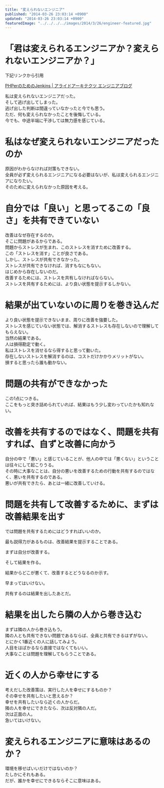 ```yaml
---
title: "変えられないエンジニア"
published: "2014-03-26 23:03:14 +0900"
updated: "2014-03-26 23:03:14 +0900"
featuredImage: "../../../../images/2014/3/26/engineer-featured.jpg"
---
```


# 「君は変えられるエンジニアか？変えられないエンジニアか？」

下記リンクから引用

[PHPerのためのJenkins | アライドアーキテクツ エンジニアブログ](http://tech.aainc.co.jp/archives/2706)

私は変えられないエンジニアだった。  
そして逃げ出してしまった。  
逃げ出した判断は間違っていなかったと今でも思う。  
ただ、何も変えられなかったことを後悔している。  
今でも、中途半端に干渉しては無力感を感じている。

# 私はなぜ変えられないエンジニアだったのか

原因がわからなければ対策もできない。  
全員が必ず変えられるエンジニアになる必要はないが、私は変えられるエンジニアになりたい。  
そのために変えられなかった原因を考える。

# 自分では「良い」と思ってるこの「良さ」を共有できていない

改善はなぜ存在するのか。  
そこに問題があるからである。  
問題からストレスが生まれ、このストレスを消すために改善する。  
この「ストレスを消す」ことが良さである。  
しかし、ストレスが共有できなかった。  
ストレスが共有できなければ、消すもなにもない。  
はじめから存在しないのだ。  
改善するためには、ストレスを共有しなければならない。  
ストレスを共有するためには、より良い状態を提示するしかない。

# 結果が出ていないのに周りを巻き込んだ

より良い状態を提示できないまま、周りに改善を強要した。  
ストレスを感じていない状態では、解消するストレスも存在しないので理解してもらえない。  
当然の結果である。  
人は損得勘定で動く。  
私はストレスを消せるなら得すると思って動いた。  
存在しないストレスを解消するのは、コストだけかかりメリットがない。  
損すると思ったら誰も動かない。

# 問題の共有ができなかった

この1点につきる。  
ここをもっと突き詰められていれば、結果はもう少し変わっていたかも知れない。

# 改善を共有するのではなく、問題を共有すれば、自ずと改善に向かう

自分の中で「悪い」と感じていることが、他人の中では「悪くない」ということは往々にして起こりうる。  
その時に大事なことは、自分の悪いを改善するための行動を共有するのではなく、悪いを共有するのである。  
悪いが共有できたら、あとは一緒に改善していける。

# 問題を共有して改善するために、まずは改善結果を出す

では問題を共有するためにはどうすればいいのか。

最も説得力があるものは、改善結果を提示することである。

まずは自分が改善する。

そして結果を作る。

結果からどこが悪くて、改善するとどうなるのか示す。

早まってはいけない。

共有するのは結果を出したあとだ。

# 結果を出したら隣の人から巻き込む

まずは隣の人から巻き込もう。  
隣の人とも共有できない問題であるならば、全員と共有できるはずがない。  
とにかく1番近くの人に話してみよう。  
人目をはばかるなら直接ではなくてもいい。  
大事なことは問題を理解してもらうことである。

# 近くの人から幸せにする

考えだした改善策は、実行した人を幸せにするものか？  
その幸せを共有したいと思えるか？  
幸せを共有したいなら近くの人からだ。  
隣の人を幸せにできたなら、次は反対隣の人だ。  
次は正面の人。  
急いてはいけない。

# 変えられるエンジニアに意味はあるのか？

環境を移せばいいだけではないのか？  
たしかにそれもある。  
だが、誰かを幸せにできるならそこに意味はある。
